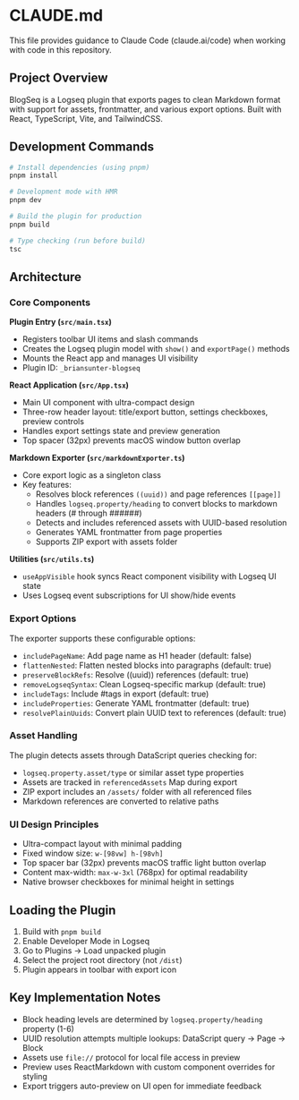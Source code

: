 # CLAUDE.md

This file provides guidance to Claude Code (claude.ai/code) when working with code in this repository.

## Project Overview

BlogSeq is a Logseq plugin that exports pages to clean Markdown format with support for assets, frontmatter, and various export options. Built with React, TypeScript, Vite, and TailwindCSS.

## Development Commands

```bash
# Install dependencies (using pnpm)
pnpm install

# Development mode with HMR
pnpm dev

# Build the plugin for production
pnpm build

# Type checking (run before build)
tsc
```

## Architecture

### Core Components

**Plugin Entry (`src/main.tsx`)**
- Registers toolbar UI items and slash commands
- Creates the Logseq plugin model with `show()` and `exportPage()` methods
- Mounts the React app and manages UI visibility
- Plugin ID: `_briansunter-blogseq`

**React Application (`src/App.tsx`)**
- Main UI component with ultra-compact design
- Three-row header layout: title/export button, settings checkboxes, preview controls
- Handles export settings state and preview generation
- Top spacer (32px) prevents macOS window button overlap

**Markdown Exporter (`src/markdownExporter.ts`)**
- Core export logic as a singleton class
- Key features:
  - Resolves block references `((uuid))` and page references `[[page]]`
  - Handles `logseq.property/heading` to convert blocks to markdown headers (# through ######)
  - Detects and includes referenced assets with UUID-based resolution
  - Generates YAML frontmatter from page properties
  - Supports ZIP export with assets folder

**Utilities (`src/utils.ts`)**
- `useAppVisible` hook syncs React component visibility with Logseq UI state
- Uses Logseq event subscriptions for UI show/hide events

### Export Options

The exporter supports these configurable options:
- `includePageName`: Add page name as H1 header (default: false)
- `flattenNested`: Flatten nested blocks into paragraphs (default: true)
- `preserveBlockRefs`: Resolve ((uuid)) references (default: true)
- `removeLogseqSyntax`: Clean Logseq-specific markup (default: true)
- `includeTags`: Include #tags in export (default: true)
- `includeProperties`: Generate YAML frontmatter (default: true)
- `resolvePlainUuids`: Convert plain UUID text to references (default: true)

### Asset Handling

The plugin detects assets through DataScript queries checking for:
- `logseq.property.asset/type` or similar asset type properties
- Assets are tracked in `referencedAssets` Map during export
- ZIP export includes an `/assets/` folder with all referenced files
- Markdown references are converted to relative paths

### UI Design Principles

- Ultra-compact layout with minimal padding
- Fixed window size: `w-[98vw] h-[98vh]`
- Top spacer bar (32px) prevents macOS traffic light button overlap
- Content max-width: `max-w-3xl` (768px) for optimal readability
- Native browser checkboxes for minimal height in settings

## Loading the Plugin

1. Build with `pnpm build`
2. Enable Developer Mode in Logseq
3. Go to Plugins → Load unpacked plugin
4. Select the project root directory (not `/dist`)
5. Plugin appears in toolbar with export icon

## Key Implementation Notes

- Block heading levels are determined by `logseq.property/heading` property (1-6)
- UUID resolution attempts multiple lookups: DataScript query → Page → Block
- Assets use `file://` protocol for local file access in preview
- Preview uses ReactMarkdown with custom component overrides for styling
- Export triggers auto-preview on UI open for immediate feedback